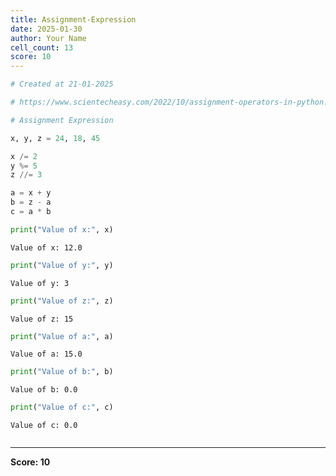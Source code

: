 ```yaml
---
title: Assignment-Expression
date: 2025-01-30
author: Your Name
cell_count: 13
score: 10
---
```


```python
# Created at 21-01-2025
```


```python
# https://www.scientecheasy.com/2022/10/assignment-operators-in-python.html/
```


```python
# Assignment Expression
```


```python
x, y, z = 24, 18, 45
```


```python
x /= 2
y %= 5
z //= 3
```


```python
a = x + y
b = z - a
c = a * b
```


```python
print("Value of x:", x)
```

    Value of x: 12.0



```python
print("Value of y:", y)
```

    Value of y: 3



```python
print("Value of z:", z)
```

    Value of z: 15



```python
print("Value of a:", a)
```

    Value of a: 15.0



```python
print("Value of b:", b)
```

    Value of b: 0.0



```python
print("Value of c:", c)
```

    Value of c: 0.0



```python

```


---
**Score: 10**
